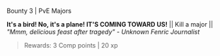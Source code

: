 Bounty 3 | PvE Majors

**It's a bird! No, it's a plane! IT'S COMING TOWARD US!** 
|| Kill a major || 
*"Mmm, delicious feast after tragedy" - Unknown Fenric Journalist* 
> Rewards: 3 Comp points | 20 xp

